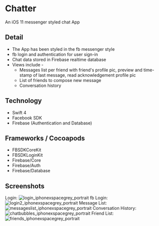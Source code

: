 # Chatter
An iOS 11 messenger styled chat App

## Detail
- The App has been styled in the fb messenger style
- fb login and authentication for user sign-in
- Chat data stored in Firebase realtime database
- Views include - 
  - Messages list per friend with friend's profile pic, preview and time-stamp of last message, read acknowledgement profile pic
  - List of friends to compose new message
  - Conversation history

## Technology
- Swift 4
- Facebook SDK
- Firebase (Authentication and Database)

## Frameworks / Cocoapods
- FBSDKCoreKit
- FBSDKLoginKit
- Firebase/Core
- Firebase/Auth
- Firebase/Database

## Screenshots
Login: ![login_iphonexspacegrey_portrait](https://user-images.githubusercontent.com/38988531/40285054-3b170426-5c4c-11e8-8db3-636a05dfe6b2.png)
fb Login: ![login2_iphonexspacegrey_portrait](https://user-images.githubusercontent.com/38988531/40285055-3b2f4324-5c4c-11e8-8436-2c04b3c19ddb.png)
Message List: ![messageslist_iphonexspacegrey_portrait](https://user-images.githubusercontent.com/38988531/40285056-3b455498-5c4c-11e8-9644-e0b5cbf6b890.png)
Conversation History: ![chatbubbles_iphonexspacegrey_portrait](https://user-images.githubusercontent.com/38988531/40285052-3ae34e06-5c4c-11e8-9fb9-2f03a0ac3b4e.png)
Friend List: ![friends_iphonexspacegrey_portrait](https://user-images.githubusercontent.com/38988531/40285053-3afb7134-5c4c-11e8-8375-9b69ca323671.png)
